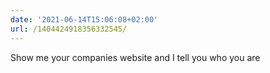 ```yaml
---
date: '2021-06-14T15:06:08+02:00'
url: /1404424918356332545/
---
```

Show me your companies website and I tell you who you are
